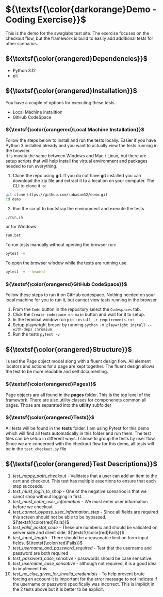 # ${\textsf{\color{darkorange}Demo - Coding Exercise}}$
This is the demo for the swaglabs test site.  The exercise focuses on the checkout flow, but the framework is build to easily add additional tests for other scenarios.

## ${\textsf{\color{orangered}Dependencies}}$
- Python 3.12
- git

## ${\textsf{\color{orangered}Installation}}$
You have a couple of options for executing these tests.
- Local Machine installtion
- GitHub CodeSpace

### ${\textsf{\color{orangered}Local Machine Installation}}$
Follow the steps below to install and run the tests locally.  Easier if you have Python 3 installed already and you want to actually view the tests running in the browser.  
It is mostly the same between Windows and Mac / Linux, but there are setup scripts that will help install the virtual environment and packages needed to run everything.

1. Clone the repo using **git**. If you do not have **git** installed you can download the zip file and extract it to a location on your computer.  The CLI to clone it is:
```bash
git clone https://github.com/sabadam32/demo.git
cd demo
```
2. Run the script to bootstrap the environment and execute the tests.
```bash
./run.sh
```
or for Windows
```cmd
run.bat
```

To run tests manually without opening the browser run:
```bash
pytest -v
```
To open the browser window while the tests are running use:
```bash
pytest -v --headed
```
### ${\textsf{\color{orangered}GitHub CodeSpace}}$
Follow these steps to run it on GitHub codespace.  Nothing needed on your local machine for you to run it, but cannot view tests running in the browser.

1. From the `Code` button in the repository select the `Codespaces` tab.
2. Click the `Create codespace on main` button and wait for it to setup.
3. In the terminal window run `pip install -r requirements.txt`
4. Setup playwright broser by running `python -m playwright install --with-deps chromium`
5. Run the tests `pytest -v`

## ${\textsf{\color{orangered}Structure}}$
I used the Page object model along with a fluent design flow.  All element locators and actions for a page are kept together.  The fluent design allows the test to be more readable and self documenting.
### ${\textsf{\color{orangered}Pages}}$
Page objects are all found in the **pages** folder.  This is the top level of the framework. There are also utility classes for componenets common all pages.  Those are separated into the **utility** subfolder
### ${\textsf{\color{orangered}Tests}}$
All tests will be found in the **tests** folder.  I am using Pytest for this demo which will find all tests automatically in this folder and run them.  The test files can be setup in different ways.  I chose to group the tests by user flow. Since we are concerned with the checkout flow for this demo, all tests will be in the `test_checkout.py` file

## ${\textsf{\color{orangered}Test Descriptions}}$
1. *test_happy_path_checkout* - Validates that a user can add an item to the cart and checkout.  This test has multiple assertions to ensure that each step succeeds.
2. *test_must_login_to_shop* - One of the negative scenarios is that we canot shop without logging in first.
3. *test_must_enter_user_information* - We must enter user information before we checkout
4. *test_cannot_bypass_user_information_step* - Since all fields are required this screen should not be able to be bypassed. ${\textsf{\color{red}Fails}}$
5. *test_valid_postal_code* - These are numberic and should be validated on server side and client side. ${\textsf{\color{red}Fails}}$
6. *test_input_length* - There should be a reasonable limit on form input fields. ${\textsf{\color{red}Fails}}$
7. *test_username_and_password_required* - Test that the username and password are both required
8. *test_password_case_sensitive* - passwords should be case sensative.
9. *test_username_case_sensative* - although not required, it is a good idea to implement this.
10. *test_no_clue_given_for_invalid_credentials* - To help prevent brute forcing an account it is important for the error message to not indicate if the username or password specifically was incorrect.  This is implicit in the 2 tests above but it is better to be explicit.